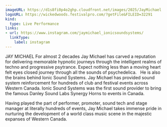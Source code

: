 ```yaml
---
imageURL: https://d1s8fi0p4o2ghp.cloudfront.net/images/2025/JayMichael.jpg
logoURL: https://wickedwoods.festivalpro.com/?getFile&FILEID=32291
kind:
  type: Live Performance
links:
- url: https://www.instagram.com/jaymichael_ionicsoundsystems/
  linkType:
    label: instagram
---
```

JAY MICHAEL
 For almost 2 decades Jay Michael has carved a reputation for delivering memorable hypnotic journeys through the intelligent realms of techno and progressive psytrance. Expect nothing less than a moving heart felt eyes closed journey through all the sounds of psychedelica. 
  
He is also the brains behind Ionic Sound Systems. Jay Michael has provided sound system reinforcement for hundreds of club and festival events across Western Canada. Ionic Sound Systems was the first sound provider to bring the famous Danley Sound Labs Synergy Horns to events in Canada.
 
 Having played the part of performer, promoter, sound tech and stage manager at literally hundreds of events, Jay Michael takes immense pride in nurturing the development of a world class music scene in the majestic expanses of Western Canada.
